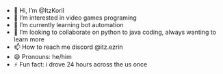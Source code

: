 - 👋 Hi, I’m @ItzKoril
- 👀 I’m interested in video games programing
- 🌱 I’m currently learning bot automation
- 💞️ I’m looking to collaborate on python to java coding, always wanting to learn more
- 📫 How to reach me discord @itz.ezrin
- 😄 Pronouns: he/him
- ⚡ Fun fact: i drove 24 hours across the us once

<!---
ItzKoril/ItzKoril is a ✨ special ✨ repository because its `README.md` (this file) appears on your GitHub profile.
You can click the Preview link to take a look at your changes.
--->
